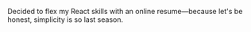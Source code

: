 Decided to flex my React skills with an online resume—because let's be honest, simplicity is so last season. 
